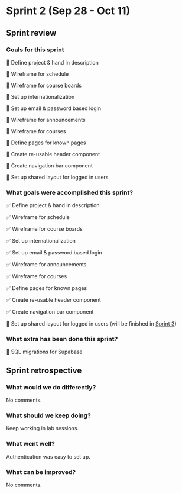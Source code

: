 # Sprint 2 (Sep 28 - Oct 11)

## Sprint review

### Goals for this sprint

🎯 Define project & hand in description

🎯 Wireframe for schedule

🎯 Wireframe for course boards

🎯 Set up internationalization

🎯 Set up email & password based login

🎯 Wireframe for announcements

🎯 Wireframe for courses

🎯 Define pages for known pages

🎯 Create re-usable header component

🎯 Create navigation bar component

🎯 Set up shared layout for logged in users

### What goals were accomplished this sprint?

✅ Define project & hand in description

✅ Wireframe for schedule

✅ Wireframe for course boards

✅ Set up internationalization

✅ Set up email & password based login

✅ Wireframe for announcements

✅ Wireframe for courses

✅ Define pages for known pages

✅ Create re-usable header component

✅ Create navigation bar component

🔄️ Set up shared layout for logged in users (will be finished in [Sprint 3](./SPRINT03.md))

### What extra has been done this sprint?

🚀 SQL migrations for Supabase

## Sprint retrospective

### What would we do differently?

No comments.

### What should we keep doing?

Keep working in lab sessions.

### What went well?

Authentication was easy to set up.

### What can be improved?

No comments.
